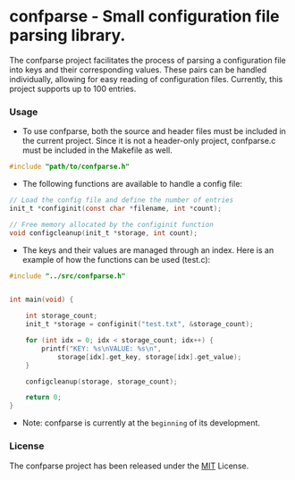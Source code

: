 # confparse - Small configuration file parsing library. 

The confparse project facilitates the process of parsing a configuration file into keys and their corresponding values. These pairs can be handled individually, allowing for easy reading of configuration files. Currently, this project supports up to 100 entries.

### Usage

- To use confparse, both the source and header files must be included in the current project. Since it is not a header-only project, confparse.c must be included in the Makefile as well.

```C
#include "path/to/confparse.h"
```

- The following functions are available to handle a config file:

```C
// Load the config file and define the number of entries
init_t *configinit(const char *filename, int *count);

// Free memory allocated by the configinit function
void configcleanup(init_t *storage, int count);
```

- The keys and their values are managed through an index. Here is an example of how the functions can be used (test.c):

```C
#include "../src/confparse.h"


int main(void) {

	int storage_count;
	init_t *storage = configinit("test.txt", &storage_count);

	for (int idx = 0; idx < storage_count; idx++) {
		printf("KEY: %s\nVALUE: %s\n",
			storage[idx].get_key, storage[idx].get_value);
	}

	configcleanup(storage, storage_count);

	return 0;
}
```

- Note: confparse is currently at the `beginning` of its development.

### License

The confparse project has been released under the [MIT](https://github.com/DefNu1l/confparse/blob/main/LICENSE) License.
